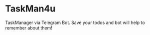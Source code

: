# TaskMan4u
TaskManager via Telegram Bot. Save your todos and bot will help to remember about them!
